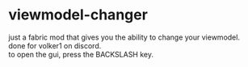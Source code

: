 # viewmodel-changer
just a fabric mod that gives you the ability to change your viewmodel.  
done for volker1 on discord.  
to open the gui, press the BACKSLASH key.  

